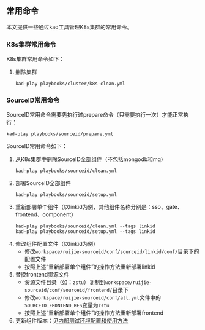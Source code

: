 ## 常用命令

本文提供一些通过kad工具管理K8s集群的常用命令。

### K8s集群常用命令

K8s集群常用命令如下：

1. 删除集群
    ```
    kad-play playbooks/cluster/k8s-clean.yml
    ```

### SourceID常用命令

SourceID常用命令需要先执行过prepare命令（只需要执行一次）才能正常执行：
```
kad-play playbooks/sourceid/prepare.yml
```

SourceID常用命令如下：

1. 从K8s集群中删除SourceID全部组件（不包括mongodb和mq）
    ```
    kad-play playbooks/sourceid/clean.yml
    ```
1. 部署SourceID全部组件
    ```
    kad-play playbooks/sourceid/setup.yml
    ```
1. 重新部署单个组件（以linkid为例，其他组件名称分别是：sso、gate、frontend、component）
    ```
    kad-play playbooks/sourceid/clean.yml --tags linkid
    kad-play playbooks/sourceid/setup.yml --tags linkid
    ```
1. 修改组件配置文件（以linkid为例）
    - 修改`workspace/ruijie-sourceid/conf/sourceid/linkid/conf/`目录下的配置文件
    - 按照上述“重新部署单个组件”的操作方法重新部署linkid
1. 替换frontend资源文件
    - 资源文件目录（如：`zstu`）复制到`workspace/ruijie-sourceid/conf/sourceid/frontend/`目录下
    - 修改`workspace/ruijie-sourceid/conf/all.yml`文件中的`SOURCEID_FRONTEND_RES`变量为`zstu`
    - 按照上述“重新部署单个组件”的操作方法重新部署frontend
1. 更新组件版本：见[内部测试环境配置和使用方法](debug-env.md)